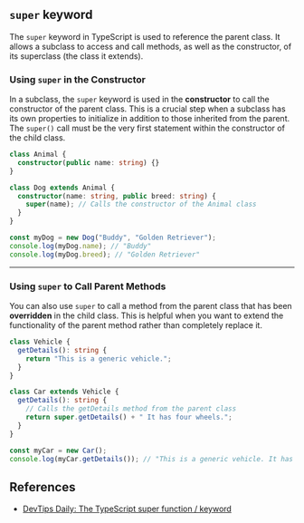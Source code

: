 ## `super` keyword

The `super` keyword in TypeScript is used to reference the parent class. It allows a subclass to access and call methods, as well as the constructor, of its superclass (the class it extends).

### Using `super` in the Constructor

In a subclass, the `super` keyword is used in the **constructor** to call the constructor of the parent class. This is a crucial step when a subclass has its own properties to initialize in addition to those inherited from the parent. The `super()` call must be the very first statement within the constructor of the child class.

```typescript
class Animal {
  constructor(public name: string) {}
}

class Dog extends Animal {
  constructor(name: string, public breed: string) {
    super(name); // Calls the constructor of the Animal class
  }
}

const myDog = new Dog("Buddy", "Golden Retriever");
console.log(myDog.name); // "Buddy"
console.log(myDog.breed); // "Golden Retriever"
```

-----

### Using `super` to Call Parent Methods

You can also use `super` to call a method from the parent class that has been **overridden** in the child class. This is helpful when you want to extend the functionality of the parent method rather than completely replace it.

```typescript
class Vehicle {
  getDetails(): string {
    return "This is a generic vehicle.";
  }
}

class Car extends Vehicle {
  getDetails(): string {
    // Calls the getDetails method from the parent class
    return super.getDetails() + " It has four wheels.";
  }
}

const myCar = new Car();
console.log(myCar.getDetails()); // "This is a generic vehicle. It has four wheels."
```

## References
- [DevTips Daily: The TypeScript super function / keyword](https://www.youtube.com/watch?v=P3mDEo0gB7A&t)